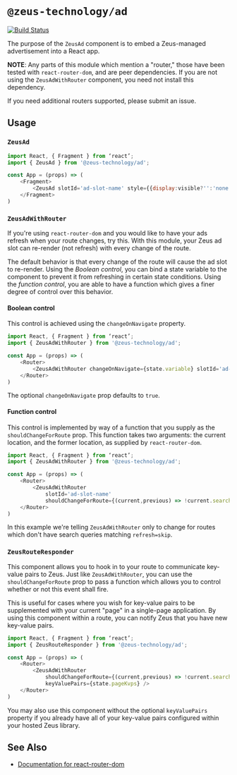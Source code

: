 # `@zeus-technology/ad`

[![Build Status](https://travis-ci.org/WapoZeusTechnology/zeus-technology.svg?branch=master)](https://travis-ci.org/WapoZeusTechnology/zeus-technology)

The purpose of the `ZeusAd` component is to embed a Zeus-managed advertisement into a React app.

**NOTE**: Any parts of this module which mention a "router," those have been tested with `react-router-dom`, and are peer dependencies. If you are not using the `ZeusAdWithRouter` component, you need not install this dependency.

If you need additional routers supported, please submit an issue.

## Usage

### `ZeusAd`

```js
import React, { Fragment } from ‘react’;
import { ZeusAd } from '@zeus-technology/ad';

const App = (props) => (
	<Fragment>
		<ZeusAd slotId='ad-slot-name' style={{display:visible?'':'none'}} />
	</Fragment>
)
```

### `ZeusAdWithRouter`

If you're using `react-router-dom` and you would like to have your ads
refresh when your route changes, try this. With this module, your Zeus
ad slot can re-render (not refresh) with every change of the route.

The default behavior is that every change of the route will cause the
ad slot to re-render. Using the _Boolean control_, you can bind a state
variable to the component to prevent it from refreshing in certain state
conditions. Using the _function control_, you are able to have a function
which gives a finer degree of control over this behavior.

#### Boolean control

This control is achieved using the `changeOnNavigate` property.

```js
import React, { Fragment } from ‘react’;
import { ZeusAdWithRouter } from '@zeus-technology/ad';

const App = (props) => (
	<Router>
		<ZeusAdWithRouter changeOnNavigate={state.variable} slotId='ad-slot-name' />
	</Router>
)
```

The optional `changeOnNavigate` prop defaults to `true`.

#### Function control

This control is implemented by way of a function that you supply as the
`shouldChangeForRoute` prop. This function takes two arguments: the current location,
and the former location, as supplied by `react-router-dom`.

```js
import React, { Fragment } from ‘react’;
import { ZeusAdWithRouter } from '@zeus-technology/ad';

const App = (props) => (
	<Router>
		<ZeusAdWithRouter
			slotId='ad-slot-name'
			shouldChangeForRoute={(current,previous) => !current.search.match(/refresh=skip/)} />
	</Router>
)
```

In this example we're telling `ZeusAdWithRouter` only to change for routes which don't have
search queries matching `refresh=skip`.

### `ZeusRouteResponder`

This component allows you to hook in to your route to communicate key-value pairs to Zeus.
Just like `ZeusAdWithRouter`, you can use the `shouldChangeForRoute` prop to pass a function
which allows you to control whether or not this event shall fire.

This is useful for cases where you wish for key-value pairs to be supplemented with your
current "page" in a single-page application. By using this component within a route, you
can notify Zeus that you have new key-value pairs.

```js
import React, { Fragment } from ‘react’;
import { ZeusRouteResponder } from '@zeus-technology/ad';

const App = (props) => (
	<Router>
		<ZeusAdWithRouter
			shouldChangeForRoute={(current,previous) => !current.search.match(/refresh=skip/)}
			keyValuePairs={state.pageKvps} />
	</Router>
)
```

You may also use this component without the optional `keyValuePairs` property if you
already have all of your key-value pairs configured within your hosted Zeus library.

## See Also

- [Documentation for react-router-dom](https://reacttraining.com/react-router/web/guides/quick-start)
